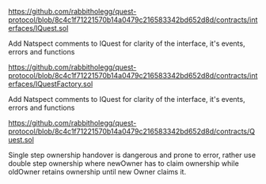 https://github.com/rabbitholegg/quest-protocol/blob/8c4c1f71221570b14a0479c216583342bd652d8d/contracts/interfaces/IQuest.sol

Add Natspect comments to IQuest for clarity of the interface, it's events, errors and functions


https://github.com/rabbitholegg/quest-protocol/blob/8c4c1f71221570b14a0479c216583342bd652d8d/contracts/interfaces/IQuestFactory.sol

Add Natspect comments to IQuest for clarity of the interface, it's events, errors and functions


https://github.com/rabbitholegg/quest-protocol/blob/8c4c1f71221570b14a0479c216583342bd652d8d/contracts/Quest.sol

Single step ownership handover is dangerous and prone to error, rather use double step ownership where newOwner has to claim ownership while oldOwner retains ownership until new Owner claims it.




